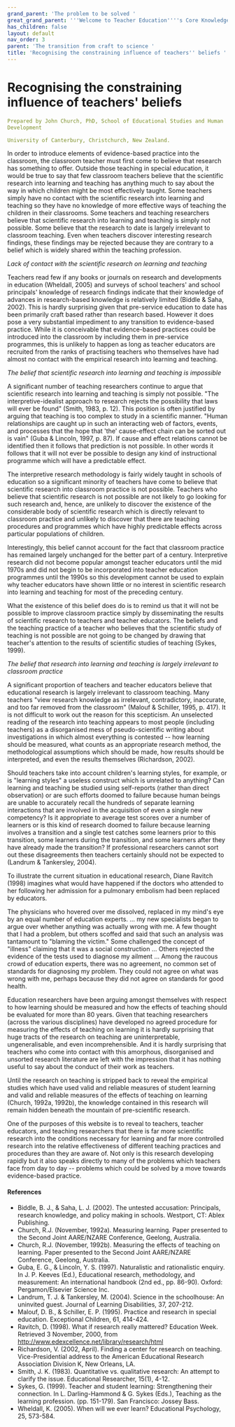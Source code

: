 ```yaml
---
grand_parent: 'The problem to be solved '
great_grand_parent: '''Welcome to Teacher Education''''s Core Knowledge and Skills.'''
has_children: false
layout: default
nav_order: 3
parent: 'The transition from craft to science '
title: 'Recognising the constraining influence of teachers'' beliefs '
---
```

# Recognising the constraining influence of teachers' beliefs


```yaml
Prepared by John Church, PhD, School of Educational Studies and Human
Development

University of Canterbury, Christchurch, New Zealand.
```


In order to introduce elements of evidence-based practice into the
classroom, the classroom teacher must first come to believe that
research has something to offer. Outside those teaching in special
education, it would be true to say that few classroom teachers believe
that the scientific research into learning and teaching has anything
much to say about the way in which children might be most effectively
taught. Some teachers simply have no contact with the scientific
research into learning and teaching so they have no knowledge of more
effective ways of teaching the children in their classrooms. Some
teachers and teaching researchers believe that scientific research into
learning and teaching is simply not possible. Some believe that the
research to date is largely irrelevant to classroom teaching. Even when
teachers discover interesting research findings, these findings may be
rejected because they are contrary to a belief which is widely shared
within the teaching profession.

*Lack of contact with the scientific research on learning and teaching*

Teachers read few if any books or journals on research and developments
in education (Wheldall, 2005) and surveys of school teachers' and school
principals' knowledge of research findings indicate that their knowledge
of advances in research-based knowledge is relatively limited (Biddle &
Saha, 2002). This is hardly surprising given that pre-service education
to date has been primarily craft based rather than research based.
However it does pose a very substantial impediment to any transition to
evidence-based practice. While it is conceivable that evidence-based
practices could be introduced into the classroom by including them in
pre-service programmes, this is unlikely to happen as long as teacher
educators are recruited from the ranks of practising teachers who
themselves have had almost no contact with the empirical research into
learning and teaching.

*The belief that scientific research into learning and teaching is
impossible*

A significant number of teaching researchers continue to argue that
scientific research into learning and teaching is simply not possible.
"The interpretive-idealist approach to research rejects the possibility
that laws will ever be found" (Smith, 1983, p. 12). This position is
often justified by arguing that teaching is too complex to study in a
scientific manner. "Human relationships are caught up in such an
interacting web of factors, events, and processes that the hope that
'the' cause-effect chain can be sorted out is vain" (Guba & Lincoln,
1997, p. 87). If cause and effect relations cannot be identified then it
follows that prediction is not possible. In other words it follows that
it will not ever be possible to design any kind of instructional
programme which will have a predictable effect.

The interpretive research methodology is fairly widely taught in schools
of education so a significant minority of teachers have come to believe
that scientific research into classroom practice is not possible.
Teachers who believe that scientific research is not possible are not
likely to go looking for such research and, hence, are unlikely to
discover the existence of the considerable body of scientific research
which is directly relevant to classroom practice and unlikely to
discover that there are teaching procedures and programmes which have
highly predictable effects across particular populations of children.

Interestingly, this belief cannot account for the fact that classroom
practice has remained largely unchanged for the better part of a
century. Interpretive research did not become popular amongst teacher
educators until the mid 1970s and did not begin to be incorporated into
teacher education programmes until the 1990s so this development cannot
be used to explain why teacher educators have shown little or no
interest in scientific research into learning and teaching for most of
the preceding century.

What the existence of this belief does do is to remind us that it will
not be possible to improve classroom practice simply by disseminating
the results of scientific research to teachers and teacher educators.
The beliefs and the teaching practice of a teacher who believes that the
scientific study of teaching is not possible are not going to be changed
by drawing that teacher's attention to the results of scientific studies
of teaching (Sykes, 1999).

*The belief that research into learning and teaching is largely
irrelevant to classroom practice*

A significant proportion of teachers and teacher educators believe that
educational research is largely irrelevant to classroom teaching. Many
teachers "view research knowledge as irrelevant, contradictory,
inaccurate, and too far removed from the classroom" (Malouf & Schiller,
1995, p. 417). It is not difficult to work out the reason for this
scepticism. An unselected reading of the research into teaching appears
to most people (including teachers) as a disorganised mess of
pseudo-scientific writing about investigations in which almost
everything is contested -- how learning should be measured, what counts
as an appropriate research method, the methodological assumptions which
should be made, how results should be interpreted, and even the results
themselves (Richardson, 2002).

Should teachers take into account children's learning styles, for
example, or is "learning styles" a useless construct which is unrelated
to anything? Can learning and teaching be studied using self-reports
(rather than direct observation) or are such efforts doomed to failure
because human beings are unable to accurately recall the hundreds of
separate learning interactions that are involved in the acquisition of
even a single new competency? Is it appropriate to average test scores
over a number of learners or is this kind of research doomed to failure
because learning involves a transition and a single test catches some
learners prior to this transition, some learners during the transition,
and some learners after they have already made the transition? If
professional researchers cannot sort out these disagreements then
teachers certainly should not be expected to (Landrum & Tankersley,
2004).

To illustrate the current situation in educational research, Diane
Ravitch (1998) imagines what would have happened if the doctors who
attended to her following her admission for a pulmonary embolism had
been replaced by educators.

The physicians who hovered over me dissolved, replaced in my mind's eye
by an equal number of education experts. ... my new specialists began to
argue over whether anything was actually wrong with me. A few thought
that I had a problem, but others scoffed and said that such an analysis
was tantamount to "blaming the victim." Some challenged the concept of
"illness" claiming that it was a social construction ... Others rejected
the evidence of the tests used to diagnose my ailment ... Among the
raucous crowd of education experts, there was no agreement, no common
set of standards for diagnosing my problem. They could not agree on what
was wrong with me, perhaps because they did not agree on standards for
good health.

Education researchers have been arguing amongst themselves with respect
to how learning should be measured and how the effects of teaching
should be evaluated for more than 80 years. Given that teaching
researchers (across the various disciplines) have developed no agreed
procedure for measuring the effects of teaching on learning it is hardly
surprising that huge tracts of the research on teaching are
uninterpretable, ungeneralisable, and even incomprehensible. And it is
hardly surprising that teachers who come into contact with this
amorphous, disorganised and unsorted research literature are left with
the impression that it has nothing useful to say about the conduct of
their work as teachers.

Until the research on teaching is stripped back to reveal the empirical
studies which have used valid and reliable measures of student learning
and valid and reliable measures of the effects of teaching on learning
(Church, 1992a, 1992b), the knowledge contained in this research will
remain hidden beneath the mountain of pre-scientific research.

One of the purposes of this website is to reveal to teachers, teacher
educators, and teaching researchers that there is far more scientific
research into the conditions necessary for learning and far more
controlled research into the relative effectiveness of different
teaching practices and procedures than they are aware of. Not only is
this research developing rapidly but it also speaks directly to many of
the problems which teachers face from day to day -- problems which could
be solved by a move towards evidence-based practice.


#### References

-   Biddle, B. J., & Saha, L. J. (2002). The untested accusation:
    Principals, research knowledge, and policy making in schools.
    Westport, CT: Ablex Publishing.
-   Church, R.J. (November, 1992a). Measuring learning. Paper presented
    to the Second Joint AARE/NZARE Conference, Geelong, Australia.
-   Church, R.J. (November, 1992b). Measuring the effects of teaching on
    learning. Paper presented to the Second Joint AARE/NZARE Conference,
    Geelong, Australia.
-   Guba, E. G., & Lincoln, Y. S. (1997). Naturalistic and rationalistic
    enquiry. In J. P. Keeves (Ed.), Educational research, methodology,
    and measurement: An international handbook (2nd ed., pp. 86-90).
    Oxford: Pergamon/Elsevier Science Inc.
-   Landrum, T. J. & Tankersley, M. (2004). Science in the schoolhouse:
    An uninvited guest. Journal of Learning Disabilities, 37, 207-212.
-   Malouf, D. B., & Schiller, E. P. (1995). Practice and research in
    special education. Exceptional Children, 61, 414-424.
-   Ravitch, D. (1998). What if research really mattered? Education
    Week. Retrieved 3 November, 2000, from
    http://www.edexcellence.net/library/research/html
-   Richardson, V. (2002, April). Finding a center for research on
    teaching. Vice-Presidential address to the American Educational
    Research Association Division K, New Orleans, LA.
-   Smith, J. K. (1983). Quantitative vs. qualitative research: An
    attempt to clarify the issue. Educational Researcher, 15(1), 4-12.
-   Sykes, G. (1999). Teacher and student learning: Strengthening their
    connection. In L. Darling-Hammond & G. Sykes (Eds.), Teaching as the
    learning profession. (pp. 151-179). San Francisco: Jossey Bass.
-   Wheldall, K. (2005). When will we ever learn? Educational
    Psychology, 25, 573-584.
